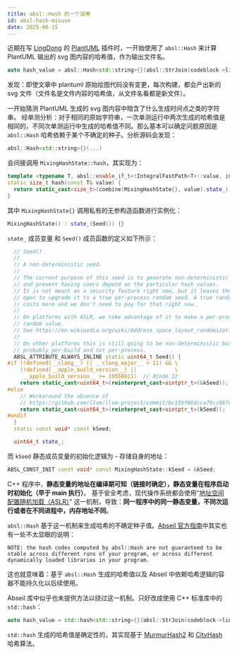 ```yaml
---
title: absl::Hash 的一个误用
id: absl-hash-misuse
date: 2025-06-15
---
```


近期在写 [LingDong](https://github.com/kitelife/lingdong) 的 [PlantUML](https://github.com/kitelife/lingdong/blob/7077f1def3790d1ab3f1c9a7f5809c71c98c2ddc/src/plugin/plantuml.hpp#L191) 插件时，一开始使用了 `absl::Hash` 来计算 PlantUML 输出的 svg 图内容的哈希值，作为输出文件名。

```cpp
auto hash_value = absl::Hash<std::string>{}(absl::StrJoin(codeblock->lines, "\n"));
```

发现：即使文章中 plantuml 原始绘图代码没有变更，每次构建，都会产出新的 svg 文件（文件名是文件内容的哈希值，从文件名看都是新文件）。

一开始猜测 PlantUML 生成的 svg 图内容中暗含了什么生成时间点之类的字符串。
经单测分析：对于相同的原始字符串，一次单测运行中两次生成的哈希值是相同的，不同次单测运行中生成的哈希值不同。那么基本可以确定问题原因是 `absl::Hash` 哈希依赖于某个不确定的种子。分析源码会发现：

```cpp
absl::Hash<std::string>{}(...)
```

会间接调用 `MixingHashState::hash`，其实现为：

```cpp
template <typename T, absl::enable_if_t<!IntegralFastPath<T>::value, int> = 0>
static size_t hash(const T& value) {
  return static_cast<size_t>(combine(MixingHashState{}, value).state_);
}
```

其中 `MixingHashState{}` 调用私有的无参构造函数进行实例化：

```cpp
MixingHashState() : state_(Seed()) {}
```

`state_` 成员变量 和 `Seed()` 成员函数的定义如下所示：

```cpp
  // Seed()
  //
  // A non-deterministic seed.
  //
  // The current purpose of this seed is to generate non-deterministic results
  // and prevent having users depend on the particular hash values.
  // It is not meant as a security feature right now, but it leaves the door
  // open to upgrade it to a true per-process random seed. A true random seed
  // costs more and we don't need to pay for that right now.
  //
  // On platforms with ASLR, we take advantage of it to make a per-process
  // random value.
  // See https://en.wikipedia.org/wiki/Address_space_layout_randomization
  //
  // On other platforms this is still going to be non-deterministic but most
  // probably per-build and not per-process.
  ABSL_ATTRIBUTE_ALWAYS_INLINE static uint64_t Seed() {
#if (!defined(__clang__) || __clang_major__ > 11) && \
    (!defined(__apple_build_version__) ||            \
     __apple_build_version__ >= 19558921)  // Xcode 12
    return static_cast<uint64_t>(reinterpret_cast<uintptr_t>(&kSeed));
#else
    // Workaround the absence of
    // https://github.com/llvm/llvm-project/commit/bc15bf66dcca76cc06fe71fca35b74dc4d521021.
    return static_cast<uint64_t>(reinterpret_cast<uintptr_t>(kSeed));
#endif
  }
  static const void* const kSeed;

  uint64_t state_;
```

而 `kSeed` 静态成员变量的初始化逻辑为 - 存储自身的地址：

```cpp
ABSL_CONST_INIT const void* const MixingHashState::kSeed = &kSeed;
```

C++ 程序中，**静态变量的地址在编译期可知（链接时确定），静态变量在程序启动时初始化（早于 main 执行）**。
基于安全考虑，现代操作系统都会使用“[地址空间配置随机加载（ASLR）](https://en.wikipedia.org/wiki/Address_space_layout_randomization)” 这一机制，导致：**同一程序中的同一静态变量，不同次运行或者在不同进程中，内存地址不同**。

`absl::Hash` 基于这一机制来生成哈希的不确定种子值。[Abseil 官方指南](https://abseil.io/docs/cpp/guides/hash#abslhash)中其实也有一处不太显眼的说明：

```text
NOTE: the hash codes computed by absl::Hash are not guaranteed to be stable across different runs of your program, or across different dynamically loaded libraries in your program.
```

这也就意味着：基于 `absl::Hash` 生成的哈希值以及 Abseil 中依赖哈希逻辑的容器不能持久化以后续使用。

Abseil 库中似乎也未提供方法以绕过这一机制。只好改成使用 C++ 标准库中的 `std::hash`：

```cpp
auto hash_value = std::hash<std::string>{}(absl::StrJoin(codeblock->lines, "\n"));
```

`std::hash` 生成的哈希值是确定性的，其实现基于 [MurmurHash2](https://en.wikipedia.org/wiki/MurmurHash#MurmurHash2) 和 [CityHash](https://github.com/google/cityhash) 哈希算法。